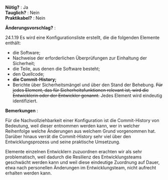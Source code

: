 **Nötig?** : Ja </br>
**Tauglich?** : Nein </br>
**Praktikabel?** : Nein </br>

**Änderungsvorschlag?** :

24.1.19 Es wird eine Konfigurationsliste erstellt, die die folgenden Elemente enthält:
- die Software;
- Nachweise der erforderlichen Überprüfungen zur Einhaltung der Sicherheit;
- die Teile, aus denen die Software besteht;
- den Quellcode;
- **die Commit-History;**
- Berichte über Sicherheitsmängel und über den Stand der Behebung. ~~Für jedes Element, das für Sicherheitsfunktionen relevant ist, wird die Entwicklerin oder der Entwickler genannt.~~ Jedes Element wird eindeutig identifiziert.


**Bemerkungen** :

Für die Nachvollziehbarkeit einer Konfiguration ist die Commit-History von Bedeutung, weil dieser entnommen werden kann, wer in welcher Reihenfolge welche Änderungen aus welchem Grund vorgenommen hat. Darüber hinaus verrät die Commit-History sehr viel über den Entwicklungsprozess und seine praktische Umsetzung.

Elemente einzelnen Entwicklern zuzuordnen erachten wir als sehr problematisch, weil dadurch die Resilienz des Entwicklungsteams geschwächt werden kann und weil diese eindeutige Zuordnung auf Dauer, etwa nach personellen Änderungen im Entwicklungsteam, nicht aufrecht erhalten werden kann. 

